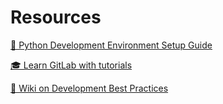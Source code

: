 # Resources

[🚀 Python Development Environment Setup Guide](https://engineered-in.pages.gitlab.com/resources/)

[🎓 Learn GitLab with tutorials](https://gitlab.com/help/tutorials/index.md)

[📖 Wiki on Development Best Practices](https://gitlab.com/engineered-in/resources/-/wikis/home)
